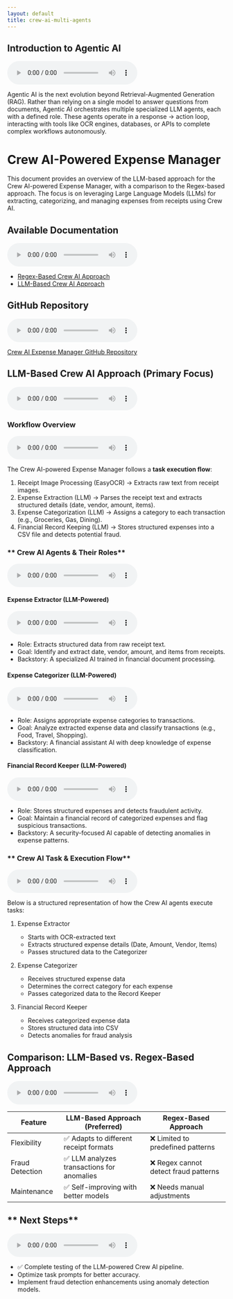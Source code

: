 ```yaml
---
layout: default  
title: crew-ai-multi-agents
---
```

## Introduction to Agentic AI

<audio controls>
  <source src="./intro_prabu.mp3" type="audio/mpeg">
  Your browser does not support the audio element.
</audio>


Agentic AI is the next evolution beyond Retrieval-Augmented Generation (RAG). Rather than relying on a single model to answer questions from documents, Agentic AI orchestrates multiple specialized LLM agents, each with a defined role. These agents operate in a response → action loop, interacting with tools like OCR engines, databases, or APIs to complete complex workflows autonomously.



# Crew AI-Powered Expense Manager

This document provides an overview of the LLM-based approach for the Crew AI-powered Expense Manager, with a comparison to the Regex-based approach. The focus is on leveraging Large Language Models (LLMs) for extracting, categorizing, and managing expenses from receipts using Crew AI.

## Available Documentation

<audio controls>
  <source src="./section_2.mp3" type="audio/mpeg">
  Your browser does not support the audio element.
</audio>


- <a href="https://github.com/PrabuAppDev/agentic-crew-ai/blob/main/md/ocr-regex/crew-openai-receipt-organizer-ocr-regex.md" target="_blank">Regex-Based Crew AI Approach</a>
- <a href="https://github.com/PrabuAppDev/agentic-crew-ai/blob/main/md/ocr-crewai-llm/crew-openai-receipt-organizer-llm.md" target="_blank">LLM-Based Crew AI Approach</a>

## GitHub Repository

<audio controls>
  <source src="./section_3.mp3" type="audio/mpeg">
  Your browser does not support the audio element.
</audio>


<a href="https://github.com/PrabuAppDev/agentic-crew-ai" target="_blank">Crew AI Expense Manager GitHub Repository</a>


## LLM-Based Crew AI Approach (Primary Focus)

<audio controls>
  <source src="./section_4.mp3" type="audio/mpeg">
  Your browser does not support the audio element.
</audio>


### **Workflow Overview**

<audio controls>
  <source src="./section_5.mp3" type="audio/mpeg">
  Your browser does not support the audio element.
</audio>


The Crew AI-powered Expense Manager follows a **task execution flow**:

1. Receipt Image Processing (EasyOCR) → Extracts raw text from receipt images.
2. Expense Extraction (LLM) → Parses the receipt text and extracts structured details (date, vendor, amount, items).
3. Expense Categorization (LLM) → Assigns a category to each transaction (e.g., Groceries, Gas, Dining).
4. Financial Record Keeping (LLM) → Stores structured expenses into a CSV file and detects potential fraud.

### ** Crew AI Agents & Their Roles**

<audio controls>
  <source src="./section_6.mp3" type="audio/mpeg">
  Your browser does not support the audio element.
</audio>


#### Expense Extractor (LLM-Powered)

<audio controls>
  <source src="./section_7.mp3" type="audio/mpeg">
  Your browser does not support the audio element.
</audio>


- Role: Extracts structured data from raw receipt text.
- Goal: Identify and extract date, vendor, amount, and items from receipts.
- Backstory: A specialized AI trained in financial document processing.

#### Expense Categorizer (LLM-Powered)

<audio controls>
  <source src="./section_8.mp3" type="audio/mpeg">
  Your browser does not support the audio element.
</audio>


- Role: Assigns appropriate expense categories to transactions.
- Goal: Analyze extracted expense data and classify transactions (e.g., Food, Travel, Shopping).
- Backstory: A financial assistant AI with deep knowledge of expense classification.

#### Financial Record Keeper (LLM-Powered)

<audio controls>
  <source src="./section_9.mp3" type="audio/mpeg">
  Your browser does not support the audio element.
</audio>


- Role: Stores structured expenses and detects fraudulent activity.
- Goal: Maintain a financial record of categorized expenses and flag suspicious transactions.
- Backstory: A security-focused AI capable of detecting anomalies in expense patterns.

### ** Crew AI Task & Execution Flow**

<audio controls>
  <source src="./section_10.mp3" type="audio/mpeg">
  Your browser does not support the audio element.
</audio>


Below is a structured representation of how the Crew AI agents execute tasks:

1. Expense Extractor
   -  Starts with OCR-extracted text
   -  Extracts structured expense details (Date, Amount, Vendor, Items)
   -  Passes structured data to the Categorizer

2. Expense Categorizer
   -  Receives structured expense data
   -  Determines the correct category for each expense
   -  Passes categorized data to the Record Keeper

3. Financial Record Keeper
   -  Receives categorized expense data
   -  Stores structured data into CSV
   -  Detects anomalies for fraud analysis

## **Comparison: LLM-Based vs. Regex-Based Approach**

<audio controls>
  <source src="./section_11.mp3" type="audio/mpeg">
  Your browser does not support the audio element.
</audio>


| Feature             | LLM-Based Approach (Preferred)                  | Regex-Based Approach                 |
| ------------------- | ----------------------------------------------- | ------------------------------------ |
| Flexibility     | ✅ Adapts to different receipt formats           | ❌ Limited to predefined patterns     |
| Fraud Detection | ✅ LLM analyzes transactions for anomalies       | ❌ Regex cannot detect fraud patterns |
| Maintenance     | ✅ Self-improving with better models             | ❌ Needs manual adjustments           |

## ** Next Steps**

<audio controls>
  <source src="./section_12.mp3" type="audio/mpeg">
  Your browser does not support the audio element.
</audio>


- ✅ Complete testing of the LLM-powered Crew AI pipeline.
- Optimize task prompts for better accuracy.
- Implement fraud detection enhancements using anomaly detection models.
